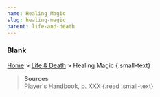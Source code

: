 ```yaml
---
name: Healing Magic
slug: healing-magic
parent: life-and-death
---
```

### Blank
[Home](dm-operations-center) > [Life & Death](life-and-death) > Healing Magic {.small-text}



> **Sources** <br/>
> Player's Handbook, p. XXX
{.read .small-text}